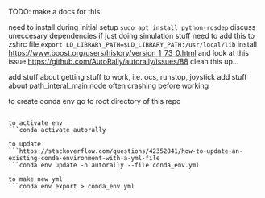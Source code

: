 TODO: make a docs for this

need to install during initial setup `sudo apt install python-rosdep`
discuss uneccesary dependencies if just doing simulation stuff
need to add this to zshrc file `export LD_LIBRARY_PATH=$LD_LIBRARY_PATH:/usr/local/lib`
install https://www.boost.org/users/history/version_1_73_0.html and look at this issue https://github.com/AutoRally/autorally/issues/88
clean this up...

add stuff about getting stuff to work, i.e. ocs, runstop, joystick
add stuff about path_interal_main node often crashing before working

to create conda env go to root directory of this repo
```conda env create -f conda_env.yml --prefix $HOME/anaconda3/envs/autorally python=2.7

to activate env
```conda activate autorally

to update
```https://stackoverflow.com/questions/42352841/how-to-update-an-existing-conda-environment-with-a-yml-file
```conda env update -n autorally --file conda_env.yml

to make new yml
```conda env export > conda_env.yml
